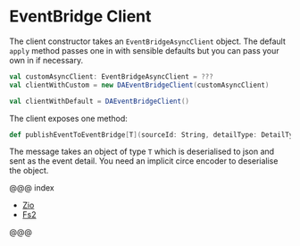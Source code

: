 # EventBridge Client

The client constructor takes an `EventBridgeAsyncClient` object. The default `apply` method passes one in with sensible defaults but you can pass your own in if necessary.

```scala
val customAsyncClient: EventBridgeAsyncClient = ???
val clientWithCustom = new DAEventBridgeClient(customAsyncClient)

val clientWithDefault = DAEventBridgeClient()
```

The client exposes one method:

```scala
def publishEventToEventBridge[T](sourceId: String, detailType: DetailType, detail: T)(implicit enc: Encoder[T]): F[PutEventsResponse]
```

The message takes an object of type `T` which is deserialised to json and sent as the event detail.
You need an implicit circe encoder to deserialise the object.

@@@ index

* [Zio](zio.md)
* [Fs2](fs2.md)

@@@
